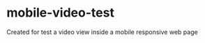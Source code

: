 mobile-video-test
=================

Created for test a video view inside a mobile responsive web page
